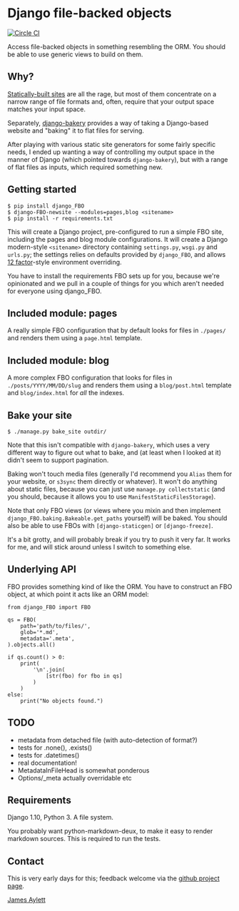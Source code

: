 # Django file-backed objects

[![Circle CI](https://circleci.com/gh/jaylett/django-filebacked-objects.svg?style=svg)](https://circleci.com/gh/jaylett/django-filebacked-objects)

Access file-backed objects in something resembling the ORM. You should
be able to use generic views to build on them.

## Why?

[Statically-built sites](https://www.staticgen.com/) are all the rage,
but most of them concentrate on a narrow range of file formats and,
often, require that your output space matches your input space.

Separately,
[django-bakery](https://django-bakery.readthedocs.org/en/latest/)
provides a way of taking a Django-based website and "baking" it to
flat files for serving.

After playing with various static site generators for some fairly
specific needs, I ended up wanting a way of controlling my output
space in the manner of Django (which pointed towards `django-bakery`),
but with a range of flat files as inputs, which required something
new.

## Getting started

```
$ pip install django_FBO
$ django-FBO-newsite --modules=pages,blog <sitename>
$ pip install -r requirements.txt
```

This will create a Django project, pre-configured to run a simple FBO
site, including the pages and blog module configurations. It will
create a Django modern-style `<sitename>` directory containing
`settings.py`, `wsgi.py` and `urls.py`; the settings relies on
defaults provided by `django_FBO`, and allows [12 factor]-style
environment overriding.

You have to install the requirements FBO sets up for you, because
we're opinionated and we pull in a couple of things for you which
aren't needed for everyone using django_FBO.

[12 factor]: http://12factor.net/

## Included module: pages

A really simple FBO configuration that by default looks for files
in `./pages/` and renders them using a `page.html` template.

## Included module: blog

A more complex FBO configuration that looks for files in
`./posts/YYYY/MM/DD/slug` and renders them using a `blog/post.html`
template and `blog/index.html` for _all_ the indexes.

## Bake your site

```
$ ./manage.py bake_site outdir/
```

Note that this isn't compatible with `django-bakery`, which uses a
very different way to figure out what to bake, and (at least when I
looked at it) didn't seem to support pagination.

Baking won't touch media files (generally I'd recommend you `Alias`
them for your website, or `s3sync` them directly or whatever). It
won't do anything about static files, because you can just use
`manage.py collectstatic` (and you should, because it allows you to
use `ManifestStaticFilesStorage`).

Note that only FBO views (or views where you mixin and then implement
`django_FBO.baking.Bakeable.get_paths` yourself) will be baked. You
should also be able to use FBOs with `[django-staticgen]` or
`[django-freeze]`.

It's a bit grotty, and will probably break if you try to push it very
far. It works for me, and will stick around unless I switch to
something else.

[django-staticgen]: https://github.com/mishbahr/django-staticgen
[django-freeze]: https://github.com/fabiocaccamo/django-freeze

## Underlying API

FBO provides something kind of like the ORM. You have to construct an
FBO object, at which point it acts like an ORM model:

    from django_FBO import FBO

    qs = FBO(
        path='path/to/files/',
        glob='*.md',
        metadata='.meta',
    ).objects.all()

    if qs.count() > 0:
        print(
            '\n'.join(
                [str(fbo) for fbo in qs]
            )
        )
    else:
        print("No objects found.")

## TODO

 * metadata from detached file (with auto-detection of format?)
 * tests for .none(), .exists()
 * tests for .datetimes()
 * real documentation!
 * MetadataInFileHead is somewhat ponderous
 * Options/_meta actually overridable etc

## Requirements

Django 1.10, Python 3. A file system.

You probably want python-markdown-deux, to make it easy to render
markdown sources. This is required to run the tests.

## Contact

This is very early days for this; feedback welcome via the [github
project page].

[James Aylett]

[James Aylett]: http://tartarus.org/james/
[github project page]: https://github.com/jaylett/django-filebacked-objects
